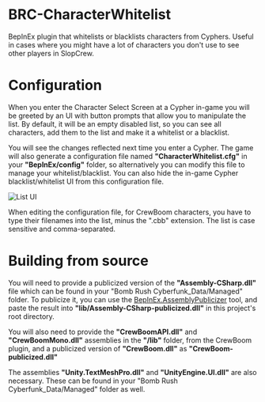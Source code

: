 # BRC-CharacterWhitelist
BepInEx plugin that whitelists or blacklists characters from Cyphers. Useful in cases where you might have a lot of characters you don't use to see other players in SlopCrew.

# Configuration
When you enter the Character Select Screen at a Cypher in-game you will be greeted by an UI with button prompts that allow you to manipulate the list. By default, it will be an empty disabled list, so you can see all characters, add them to the list and make it a whitelist or a blacklist.

You will see the changes reflected next time you enter a Cypher. The game will also generate a configuration file named **"CharacterWhitelist.cfg"** in your **"BepInEx/config"** folder, so alternatively you can modify this file to manage your whitelist/blacklist. You can also hide the in-game Cypher blacklist/whitelist UI from this configuration file.

![List UI](https://github.com/LazyDuchess/BRC-CharacterWhitelist/assets/42678262/659c2de7-4ebd-4352-877a-9e81819fbd8a)

When editing the configuration file, for CrewBoom characters, you have to type their filenames into the list, minus the ".cbb" extension. The list is case sensitive and comma-separated.

# Building from source
You will need to provide a publicized version of the **"Assembly-CSharp.dll"** file which can be found in your "Bomb Rush Cyberfunk_Data/Managed" folder. To publicize it, you can use the [BepInEx.AssemblyPublicizer](https://github.com/BepInEx/BepInEx.AssemblyPublicizer) tool, and paste the result into **"lib/Assembly-CSharp-publicized.dll"** in this project's root directory.

You will also need to provide the **"CrewBoomAPI.dll"** and **"CrewBoomMono.dll"** assemblies in the **"/lib"** folder, from the CrewBoom plugin, and a publicized version of **"CrewBoom.dll"** as **"CrewBoom-publicized.dll"**

The assemblies **"Unity.TextMeshPro.dll"** and **"UnityEngine.UI.dll"** are also necessary. These can be found in your "Bomb Rush Cyberfunk_Data/Managed" folder as well.
